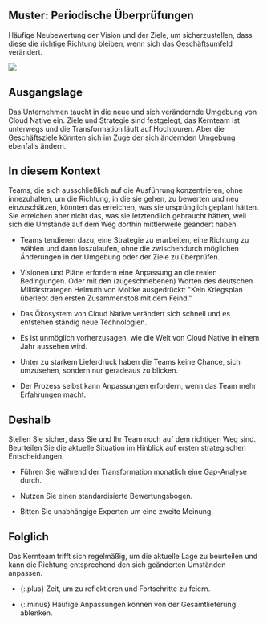 ## Muster: Periodische Überprüfungen

Häufige Neubewertung der Vision und der Ziele, um sicherzustellen, dass diese die richtige Richtung bleiben, wenn sich das Geschäftsumfeld verändert.

![](../_images/5e14940e06a361c3cc05fae5_periodic%20check-ups.png)

## Ausgangslage

Das Unternehmen taucht in die neue und sich verändernde Umgebung von Cloud Native ein.
Ziele und Strategie sind festgelegt, das Kernteam ist unterwegs und die Transformation läuft auf Hochtouren.
Aber die Geschäftsziele könnten sich im Zuge der sich ändernden Umgebung ebenfalls ändern.

## In diesem Kontext

Teams, die sich ausschließlich auf die Ausführung konzentrieren, ohne innezuhalten, um die Richtung, in die sie gehen, zu bewerten und neu einzuschätzen, könnten das erreichen, was sie ursprünglich geplant hätten.
Sie erreichen aber nicht das, was sie letztendlich gebraucht hätten, weil sich die Umstände auf dem Weg dorthin mittlerweile geändert haben.

* Teams tendieren dazu, eine Strategie zu erarbeiten, eine Richtung zu wählen und dann loszulaufen, ohne die zwischendurch möglichen Änderungen in der Umgebung oder der Ziele zu überprüfen.

* Visionen und Pläne erfordern eine Anpassung an die realen Bedingungen. Oder mit den (zugeschriebenen) Worten des deutschen Militärstrategen Helmuth von Moltke ausgedrückt: "Kein Kriegsplan überlebt den ersten Zusammenstoß mit dem Feind."

* Das Ökosystem von Cloud Native verändert sich schnell und es entstehen ständig neue Technologien.

* Es ist unmöglich vorherzusagen, wie die Welt von Cloud Native in einem Jahr aussehen wird.

* Unter zu starkem Lieferdruck haben die Teams keine Chance, sich umzusehen, sondern nur geradeaus zu blicken.

* Der Prozess selbst kann Anpassungen erfordern, wenn das Team mehr Erfahrungen macht.

## Deshalb

Stellen Sie sicher, dass Sie und Ihr Team noch auf dem richtigen Weg sind.
Beurteilen Sie die aktuelle Situation im Hinblick auf ersten strategischen Entscheidungen.

* Führen Sie während der Transformation monatlich eine Gap-Analyse durch.

* Nutzen Sie einen standardisierte Bewertungsbogen.

* Bitten Sie unabhängige Experten um eine zweite Meinung.

## Folglich

Das Kernteam trifft sich regelmäßig, um die aktuelle Lage zu beurteilen und kann die Richtung entsprechend den sich geänderten Umständen anpassen.

- {:.plus} Zeit, um zu reflektieren und Fortschritte zu feiern.

- {:.minus} Häufige Anpassungen können von der Gesamtlieferung ablenken.

